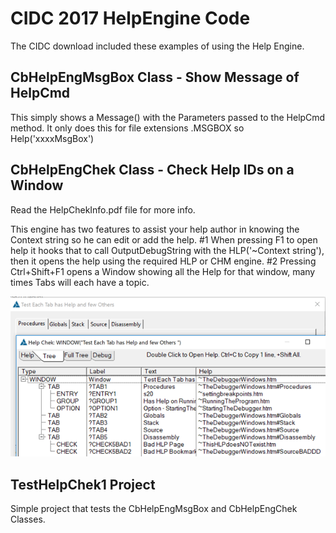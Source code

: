 # CIDC 2017 HelpEngine Code

The CIDC download included these examples of using the Help Engine.

## CbHelpEngMsgBox Class - Show Message of HelpCmd

This simply shows a Message() with the Parameters passed to the HelpCmd method. It only does this for file extensions .MSGBOX so Help('xxxxMsgBox')

## CbHelpEngChek Class - Check Help IDs on a Window

Read the HelpChekInfo.pdf file for more info.

This engine has two features to assist your help author in knowing the Context string so he can edit or add the help. #1 When pressing F1 to open help it hooks that to call OutputDebugString with the HLP('~Context string'), then it opens the help using the required HLP or CHM engine. #2 Pressing Ctrl+Shift+F1 opens a Window showing all the Help for that window, many times Tabs will each have a topic.

![screen cap](HelpChekWindow.png)

## TestHelpChek1 Project

Simple project that tests the CbHelpEngMsgBox and CbHelpEngChek Classes.
